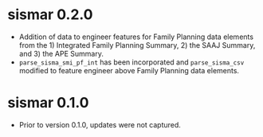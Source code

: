 # sismar 0.2.0

* Addition of data to engineer features for Family Planning data elements from the 1) Integrated Family Planning Summary, 2) the SAAJ Summary, and 3) the APE Summary.
* `parse_sisma_smi_pf_int` has been incorporated and `parse_sisma_csv` modified to feature engineer above Family Planning data elements.

# sismar 0.1.0

* Prior to version 0.1.0, updates were not captured.
